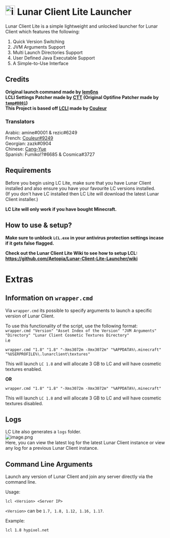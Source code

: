 # <img src="https://github.com/Aetopia/Lunar-Client-Lite-Launcher/blob/main/Logo.png" alt="image.png" width="30" height="30">  Lunar Client Lite Launcher

Lunar Client Lite is a simple lightweight and unlocked launcher for Lunar Client which features the following: 
1. Quick Version Switching 
2. JVM Arguments Support 
3. Multi Launch Directories Support
4. User Defined Java Executable Support
5. A Simple-to-Use Interface  
## Credits
<b>Original launch command made by [lem6ns](https://github.com/lem6ns)  
LCLI Settings Patcher made by [CTT](https://dsc.gg/CTT) (Original Optifine Patcher made by [`temp#0001`](https://github.com/temp2742))  
This Project is based off [LCLI](https://github.com/couleur-tweak-tips/utils/blob/main/LCLI.bat) made by [Couleur](https://github.com/couleurm)</b>

### Translators
Arabic: amine#0001 & rezic#6249   
French: [Couleur#9249](https://github.com/couleurm)   
Georgian: zazk#0904  
Chinese: [Cang-Yue](https://github.com/Cang-Yue)    
Spanish: Fumiko!?#6685 & Cosmica#3727

## Requirements
Before you begin using LC Lite, make sure that you have Lunar Client installed and also ensure you have your favourite LC versions installed.  
(If you don't have LC installed then LC Lite will download the latest Lunar Client installer.)  

<b>LC Lite will only work if you have bought Minecraft.</b>
## How to use & setup?
<b>Make sure to unblock `LCL.exe` in your antivirus protection settings incase if it gets false flagged.</b>

<b>Check out the Lunar Client Lite Wiki to see how to setup LCL:   
  https://github.com/Aetopia/Lunar-Client-Lite-Launcher/wiki</b>  

# Extras
## Information on `wrapper.cmd`
Via `wrapper.cmd` its possible to specify arguments to launch a specific version of Lunar Client.    

To use this functionality of the script, use the following format:  
`wrapper.cmd "Version" "Asset Index of the Version" "JVM Arguments" "Directory" "Lunar Client Cosmetic Textures Directory"`  
i.e  
```
wrapper.cmd "1.8" "1.8" "-Xms3072m -Xmx3072m" "%APPDATA%\.minecraft" "%USERPROFILE%\.lunarclient\textures" 
```
This will launch `LC 1.8` and will allocate 3 GB to LC and will have cosmetic textures enabled.    

<b>OR</b>  
```
wrapper.cmd "1.8" "1.8" "-Xms3072m -Xmx3072m" "%APPDATA%\.minecraft" 
```
This will launch `LC 1.8` and will allocate 3 GB to LC and will have cosmetic textures disabled. 

## Logs
LC Lite also generates a `logs` folder.  
![image.png](https://i.postimg.cc/5yJkDYfn/image.png)    
Here, you can view the latest log for the latest Lunar Client instance or view any log for a previous Lunar Client instance.

## Command Line Arguments
Launch any version of Lunar Client and join any server directly via the command line.   

Usage:   
```
lcl <Version> <Server IP>
```

`<Version>` can be `1.7, 1.8, 1.12, 1.16, 1.17`.

Example:
```
lcl 1.8 hypixel.net
```

